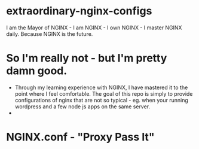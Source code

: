 # extraordinary-nginx-configs
I am the Mayor of NGINX - I am NGINX - I own NGINX - I master NGINX daily. Because NGINX is the future.  

# So I'm really not - but I'm pretty damn good.  
- Through my learning experience with NGINX, I have mastered it to the point where I feel comfortable.  The goal of this repo is simply to provide configurations of nginx that are not so typical - eg. when your running wordpress and a few node js apps on the same server.  
- 
# NGINX.conf - "Proxy Pass It"  
